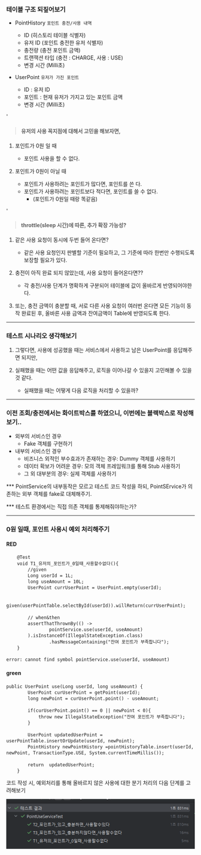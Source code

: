 ### 테이블 구조 되짚어보기

- PointHistory `포인트 충전/사용 내역`
    - ID (히스토리 테이블 식별자)
    - 유저 ID (포인트 충전한 유저 식별자)
    - 충전량 (충전 포인트 금액)
    - 트랜잭션 타입 (충전 : CHARGE, 사용 : USE)
    - 변경 시간 (Milli초)


- UserPoint `유저가 가진 포인트`
    - ID : 유저 ID
    - 포인트 : 현재 유저가 가지고 있는 포인트 금액
    - 변경 시간 (Milli초)

'

> #### 유저의 사용 꼭지점에 대해서 고민을 해보자면,
1. 포인트가 0원 일 때
   - 포인트 사용을 할 수 없다.


2. 포인트가 0원이 아닐 때
   - 포인트가 사용하려는 포인트가 많다면, 포인트를 쓴 다.
   - 포인트가 사용하려는 포인트보다 적다면, 포인트를 쓸 수 없다.
     - (포인트가 0원일 때랑 똑같음)

  '
> #### throttle(sleep 시간)에 따른, 추가 확장 가능성?
1. 같은 사용 요청이 동시에 두번 들어 온다면?
   - 같은 사용 요청인지 판별할 기준이 필요하고, 그 기준에 따라 한번만 수행되도록 보장할 필요가 있다.


2. 충전이 아직 완료 되지 않았는데, 사용 요청이 들어온다면??
   - 각 충전/사용 단계가 명확하게 구분되어 테이블에 값이 올바르게 반영되어야한다.


3. 또는, 충전 금액이 충분할 때, 서로 다른 사용 요청이 여러번 온다면 모든 기능이 동작 완료된 후, 올바른 사용 금액과 잔여금액이 Table에 반영되도록 한다.
---

### 테스트 시나리오 생각해보기
1. 그렇다면, 사용에 성공했을 때는 서비스에서 사용하고 남은 UserPoint를 응답해주면 되지만,


2. 실패했을 때는 어떤 값을 응답해주고, 로직을 이어나갈 수 있을지 고민해볼 수 있을 것 같다.
    - 실패했을 때는 어떻게 다음 로직을 처리할 수 있을까?

---

### 이전 조회/충전에서는 화이트박스를 하였으니, 이번에는 블랙박스로 작성해보기..

- 외부의 서비스인 경우
    - Fake 객체를 구현하기
- 내부의 서비스인 경우
  - 비즈니스 외적인 부수효과가 존재하는 경우: Dummy 객체를 사용하기
  - 데이터 확보가 어려운 경우: 모의 객체 프레임워크를 통해 Stub 사용하기
  - 그 외 대부분의 경우: 실제 객체를 사용하기

*** PointService의 내부동작은 모르고 테스트 코드 작성을 하되,
PointSErvice가 의존하는 외부 객체를 fake로 대체해주기.

*** 테스트 환경에서는 직접 의존 객체를 통제해줘야하는가?

---

### 0원 일때, 포인트 사용시 예외 처리해주기

#### RED
```
    @Test
    void T1_유저의_포인트가_0일때_사용할수없다(){
        //given
        Long userId = 1L;
        long useAmount = 10L;
        UserPoint currUserPoint = UserPoint.empty(userId);

        given(userPointTable.selectById(userId)).willReturn(currUserPoint);

        // when&then
        assertThatThrownBy(() ->
                pointService.use(userId, useAmount)
        ).isInstanceOf(IllegalStateException.class)
                .hasMessageContaining("잔여 포인트가 부족합니다");
    }
```

`error: cannot find symbol pointService.use(userId, useAmount)`

#### green
```
public UserPoint use(Long userId, long useAmount) {
        UserPoint curUserPoint = getPoint(userId);
        long newPoint = curUserPoint.point() - useAmount;

        if(curUserPoint.point() == 0 || newPoint < 0){
            throw new IllegalStateException("잔여 포인트가 부족합니다");
        }

        UserPoint updatedUserPoint = userPointTable.insertOrUpdate(userId, newPoint);
        PointHistory newPointHistory =pointHistoryTable.insert(userId, newPoint, TransactionType.USE, System.currentTimeMillis());

        return  updatedUserPoint;
    }
```

코드 작성 시, 예외처리를 통해 올바르지 않은 사용에 대한 분기 처리의 다음 단계를 고려해보기

![img.png](img.png)
